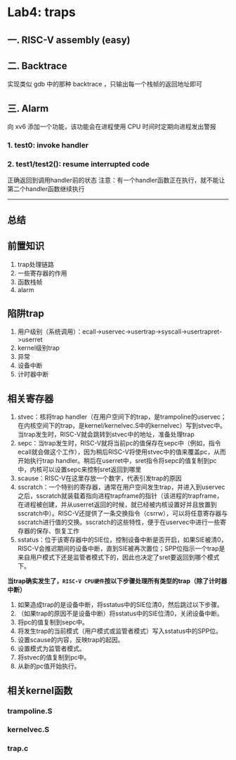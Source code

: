# Lab4: traps

## 一. RISC-V assembly (easy)
## 二. Backtrace
实现类似 gdb 中的那种 backtrace ，只输出每一个栈帧的返回地址即可
## 三. Alarm
向 xv6 添加一个功能，该功能会在进程使用 CPU 时间时定期向进程发出警报
### 1. test0: invoke handler
### 2. test1/test2(): resume interrupted code
正确返回到调用handler前的状态
注意：有一个handler函数正在执行，就不能让第二个handler函数继续执行

---
## 总结

## 前置知识
1. trap处理链路
2. 一些寄存器的作用
3. 函数栈帧
4. alarm

## 陷阱trap
1. 用户级别（系统调用）：ecall->uservec->usertrap->syscall->usertrapret->userret
2. kernel级别trap
3. 异常
4. 设备中断
5. 计时器中断

## 相关寄存器
1. stvec：核将trap handler（在用户空间下的trap，是trampoline的uservec；在内核空间下的trap，是kernel/kernelvec.S中的kernelvec）写到stvec中。当trap发生时，RISC-V就会跳转到stvec中的地址，准备处理trap
2. sepc：当trap发生时，RISC-V就将当前pc的值保存在sepc中（例如，指令ecall就会做这个工作），因为稍后RISC-V将使用stvec中的值来覆盖pc，从而开始执行trap handler。稍后在userret中，sret指令将sepc的值复制到pc中，内核可以设置sepc来控制sret返回到哪里
3. scause：RISC-V在这里存放一个数字，代表引发trap的原因
4. sscratch：一个特别的寄存器，通常在用户空间发生trap，并进入到uservec之后，sscratch就装载着指向进程trapframe的指针（该进程的trapframe，在进程被创建，并从userret返回的时候，就已经被内核设置好并且放置到sscratch中）。RISC-V还提供了一条交换指令（csrrw），可以将任意寄存器与sscratch进行值的交换。sscratch的这些特性，便于在uservec中进行一些寄存器的保存、恢复工作
5. sstatus：位于该寄存器中的SIE位，控制设备中断是否开启，如果SIE被清0，RISC-V会推迟期间的设备中断，直到SIE被再次置位；SPP位指示一个trap是来自用户模式下还是监管者模式下的，因此也决定了sret要返回到哪个模式下。

**当trap确实发生了，`RISC-V CPU硬件`按以下步骤处理所有类型的trap（除了计时器中断）**
1. 如果造成trap的是设备中断，将sstatus中的SIE位清0，然后跳过以下步骤。
2. （如果trap的原因不是设备中断）将sstatus中的SIE位清0，关闭设备中断。
3. 将pc的值复制到sepc中。
4. 将发生trap的当前模式（用户模式或监管者模式）写入sstatus中的SPP位。
5. 设置scause的内容，反映trap的起因。
6. 设置模式为监管者模式。
7. 将stvec的值复制到pc中。
8. 从新的pc值开始执行。

## 相关kernel函数

### trampoline.S
### kernelvec.S
### trap.c



